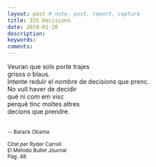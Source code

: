 ```yaml
---
layout: post # note, post, report, capture
title: 315 Decisions
date: 2019-01-20
description: 
keywords: 
coments: 
---
```



Veuran que sols porte trajes	<br />
grisos o blaus.	      		<br />
Intente reduïr el 
nombre de decisions que prenc.	<br />
No vull haver de decidir	<br />
què ni com em visc		<br />
perquè tinc moltes altres	<br />
decions que prendre.		<br />
	    			<br />
<small>				<br />
-- Barack Obama			<br />
   	  			<br />
Citat per Ryder Carroll		<br />
El Método Bullet Journal	<br />
Pàg. 48	  	 		<br />
</small>			<br />